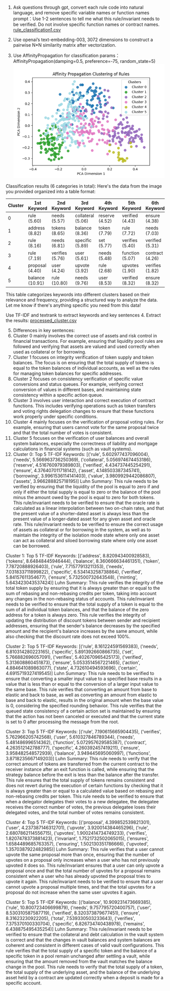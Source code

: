 1. Ask questions through gpt, convert each rule code into natural language, and remove specific variable names or function names
prompt：Use 1-2 sentences to tell me what this rule/invariant needs to be verified. Do not involve specific function names or contract names.
[rule_classification1.csv](assets/rule_classification1.csv)

2. Use openai’s text-embedding-003, 3072 dimensions to construct a pairwise N*N similarity matrix after vectorization.
3. Use AffinityPropagation for classification
params：AffinityPropagation(damping=0.5, preference=-75, random_state=5)
![61bc4156-e6da-405a-b158-0e16048000c9](assets/61bc4156-e6da-405a-b158-0e16048000c9.png)


Classification results (6 categories in total):
Here's the data from the image you provided organized into a table format:

| Cluster | 1st Keyword      | 2nd Keyword      | 3rd Keyword      | 4th Keyword      | 5th Keyword      | 6th Keyword      | 7th Keyword      | 8th Keyword      | 9th Keyword      | 10th Keyword     |
|---------|------------------|------------------|------------------|------------------|------------------|------------------|------------------|------------------|------------------|------------------|
| 0       | rule (5.60)      | needs (5.57)     | collateral (5.06)| reserve (4.52)   | verified (4.43)  | ensure (4.38)    | asset (4.15)     | borrowing (4.00) | value (3.98)     | assets (3.97)    |
| 1       | address (8.82)   | tokens (8.65)    | balance (8.36)   | token (7.79)     | rule (7.72)      | needs (7.03)     | specific (6.53)  | verified (5.84)  | ensure (5.73)    | minting (5.64)   |
| 2       | rule (8.16)      | needs (6.81)     | specific (5.89)  | set (5.77)       | verifies (5.40)  | verified (5.31)  | ensure (5.05)    | action (4.88)    | state (4.73)     | certain (4.69)   |
| 3       | rule (7.19)      | verifies (5.76)  | user (5.61)      | needs (5.48)     | function (5.07)  | contract (4.26)  | specific (4.26)  | ensure (3.96)    | balance (3.95)   | functions (3.87) |
| 4       | proposal (4.40)  | user (4.24)      | upvote (3.92)    | rule (2.68)      | upvotes (1.90)   | verifies (1.82)  | invariant (1.75) | ensures (1.66)   | ensuring (1.50)  | upvoted (1.36)   |
| 5       | balance (10.91)  | rule (10.80)     | needs (9.76)     | user (8.53)      | verified (8.32)  | ensure (8.32)    | total (7.54)     | verifies (7.38)  | specific (6.83)  | remains (6.44)   |

This table categorizes keywords into different clusters based on their relevance and frequency, providing a structured way to analyze the data. Let me know if there's anything specific you need from this data!

Use TF-IDF and textrank to extract keywords and key sentences
4. Extract the results:
[processed_cluster.csv](assets/processed_cluster.csv)



5. Differences in key sentences:
1. Cluster 0 mainly involves the correct use of assets and risk control in financial transactions. For example, ensuring that liquidity pool rules are followed and verifying that assets are valued and used correctly when used as collateral or for borrowing.
2. Cluster 1 focuses on integrity verification of token supply and token balances. The focus is on ensuring that the total supply of tokens is equal to the token balances of individual accounts, as well as the rules for managing token balances for specific addresses.
3. Cluster 2 focuses on consistency verification of specific value conversions and status queues. For example, verifying correct conversion of values in different bases, and maintaining state consistency within a specific action queue.
4. Cluster 3 involves user interaction and correct execution of contract functions. This includes verifying operations such as token transfers and voting rights delegation changes to ensure that these functions work properly under specific conditions.
5. Cluster 4 mainly focuses on the verification of proposal voting rules. For example, ensuring that users cannot vote for the same proposal twice and that the total number of votes is consistent.
6. Cluster 5 focuses on the verification of user balances and overall system balances, especially the correctness of liability and mortgage calculations in financial systems (such as vault systems).
1. Cluster 0:
Top 5 TF-IDF Keywords: [('rule', 5.602977437096004), ('needs', 5.566963736250369), ('collateral', 5.056974674453186), ('reserve', 4.516760979389803), ('verified', 4.434737445254291), ('ensure', 4.376407011718142), ('asset', 4.148503387345741), ('borrowing', 3.9961536114141403), ('value', 3.9809929442086807), ('assets', 3.966288825718195)]
Luhn Summary:
This rule needs to be verified by ensuring that the liquidity of the pool is equal to zero if and only if either the total supply is equal to zero or the balance of the pool minus the amount owed by the pool is equal to zero for both tokens. This rule/invariant needs to be verified to ensure that the oracle rate is calculated as a linear interpolation between two on-chain rates, and that the present value of a shorter-dated asset is always less than the present value of a longer-dated asset for any given asset and oracle rate. This rule/invariant needs to be verified to ensure the correct usage of assets as collateral or for borrowing in the system, as well as to maintain the integrity of the isolation mode state where only one asset can act as collateral and siloed borrowing state where only one asset can be borrowed.


Cluster 1:
Top 5 TF-IDF Keywords: [('address', 8.820943400928583), ('tokens', 8.64848445946444), ('balance', 8.360666634461351), ('token', 7.78720888926403), ('rule', 7.71577913211353), ('needs', 7.031833711899822), ('specific', 6.534143258738864), ('verified', 5.84157611354677), ('ensure', 5.732500732643548), ('minting', 5.643423043537424)]
Luhn Summary:
This rule verifies the integrity of the total token supply by ensuring that it is always greater than or equal to the sum of rebasing and non-rebasing credits per token, taking into account any changes in the non-rebasing status of accounts. This rule/invariant needs to be verified to ensure that the total supply of a token is equal to the sum of all individual token balances, and that the balance of the zero address for a token is always zero. This rule verifies the integrity of updating the distribution of discount tokens between sender and recipient addresses, ensuring that the sender's balance decreases by the specified amount and the recipient's balance increases by the same amount, while also checking that the discount rate does not exceed 100%.


Cluster 2:
Top 5 TF-IDF Keywords: [('rule', 8.161224591569383), ('needs', 6.810314280223165), ('specific', 5.891392660866735), ('set', 5.766882696057091), ('verifies', 5.402670965425173), ('verified', 5.313608860451873), ('ensure', 5.0533514567221465), ('action', 4.884641089863077), ('state', 4.732610494593696), ('certain', 4.6915719327419545)]
Luhn Summary:
This rule needs to be verified to ensure that converting a smaller input value to a specified base results in a value that is less than or equal to the conversion of a larger input value to the same base. This rule verifies that converting an amount from base to elastic and back to base, as well as converting an amount from elastic to base and back to elastic, results in the original amount when the base value is 0, considering the specified rounding behavior. This rule verifies that the queued state consistency of a certain action set is maintained by ensuring that the action has not been canceled or executed and that the current state is set to 0 after processing the message from the root.


Cluster 3:
Top 5 TF-IDF Keywords: [('rule', 7.190615665904435), ('verifies', 5.762966205742568), ('user', 5.610327846789344), ('needs', 5.481486996514362), ('function', 5.072957629585387), ('contract', 4.263512142788777), ('specific', 4.260392457419211), ('ensure', 3.958482548572939), ('balance', 3.949445695060997), ('functions', 3.8718235667149203)]
Luhn Summary:
This rule needs to verify that the correct amount of tokens are transferred from the current contract to the receiver instance after an exit function is called, while ensuring that the strategy balance before the exit is less than the balance after the transfer. This rule ensures that the total supply of tokens remains consistent and does not revert during the execution of certain functions by checking that it is always greater than or equal to a calculated value based on rebasing and non-rebasing credits per token. This rule needs to be verified to ensure that when a delegator delegates their votes to a new delegatee, the delegatee receives the correct number of votes, the previous delegatee loses their delegated votes, and the total number of votes remains consistent.


Cluster 4:
Top 5 TF-IDF Keywords: [('proposal', 4.399852539821301), ('user', 4.237387146312701), ('upvote', 3.920014384465296), ('rule', 2.6807862114556715), ('upvotes', 1.9002414734749233), ('verifies', 1.8207478373881423), ('invariant', 1.7521732502065015), ('ensures', 1.6584489685763357), ('ensuring', 1.502130351786666), ('upvoted', 1.3570387922482985)]
Luhn Summary:
This rule verifies that a user cannot upvote the same proposal more than once, ensuring that the number of upvotes on a proposal only increases when a user who has not previously upvoted it does so. This rule/invariant ensures that a user can only upvote a proposal once and that the total number of upvotes for a proposal remains consistent when a user who has already upvoted the proposal tries to upvote it again. This rule/invariant needs to be verified to ensure that a user cannot upvote a proposal multiple times, and that the total upvotes for a proposal do not increase when the same user upvotes it again.


Cluster 5:
Top 5 TF-IDF Keywords: [('balance', 10.909231473669385), ('rule', 10.800723406699879), ('needs', 9.757795720400757), ('user', 8.530310587587719), ('verified', 8.320373879677451), ('ensure', 8.31623230922205), ('total', 7.539330503233643), ('verifies', 7.375370100330704), ('specific', 6.826734740438978), ('remains', 6.438875495435254)]
Luhn Summary:
This rule/invariant needs to be verified to ensure that the collateral and debt calculation in the vault system is correct and that the changes in vault balances and system balances are coherent and consistent in different cases of valid vault configurations. This rule verifies that the total supply of a specific token and the balance of a specific token in a pool remain unchanged after settling a vault, while ensuring that the amount removed from the vault matches the balance change in the pool. This rule needs to verify that the total supply of a token, the total supply of the underlying asset, and the balance of the underlying asset held by a contract are updated correctly when a deposit is made for a specific account.